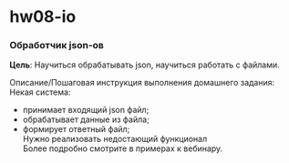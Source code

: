 # hw08-io

### Обработчик json-ов

**Цель**: Научиться обрабатывать json, научиться работать с файлами.

Описание/Пошаговая инструкция выполнения домашнего задания: \
Некая система:
* принимает входящий json файл;
* обрабатывает данные из файла;
* формирует ответный файл; \
  Нужно реализовать недостающий функционал \
  Более подробно смотрите в примерах к вебинару.
